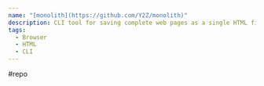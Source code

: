 ```yaml
---
name: "[monolith](https://github.com/Y2Z/monolith)"
description: CLI tool for saving complete web pages as a single HTML file
tags:
  - Browser
  - HTML
  - CLI
---
```

#repo